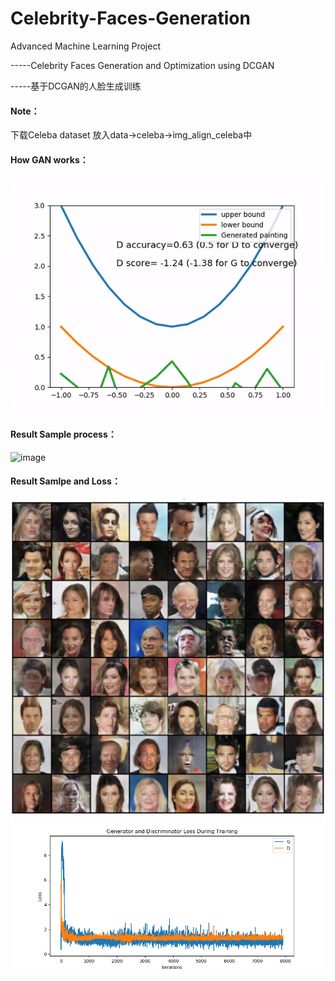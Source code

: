 # Celebrity-Faces-Generation
Advanced Machine Learning Project 

-----Celebrity Faces Generation and Optimization using DCGAN

-----基于DCGAN的人脸生成训练

#### Note：

下载Celeba dataset 放入data->celeba->img_align_celeba中
#### How GAN works：
![image](https://github.com/bigbro0991/Celebrity-Faces-Generation/blob/master/data/celeba/img_align_celeba/image8.gif)

#### Result Sample process：
![image](https://github.com/bigbro0991/Celebrity-Faces-Generation/blob/master/data/celeba/img_align_celeba/image14.gif)

#### Result Samlpe and Loss：
![image](https://github.com/bigbro0991/Celebrity-Faces-Generation/blob/master/data/celeba/img_align_celeba/image24.png)
![image](https://github.com/bigbro0991/Celebrity-Faces-Generation/blob/master/data/celeba/img_align_celeba/image22.png)
